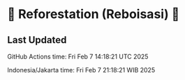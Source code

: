 
# 🌳 Reforestation (Reboisasi) 🌲

## Last Updated

GitHub Actions time: Fri Feb  7 14:18:21 UTC 2025

Indonesia/Jakarta time: Fri Feb  7 21:18:21 WIB 2025
